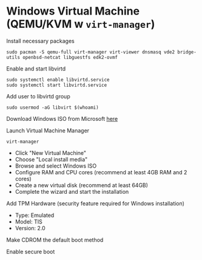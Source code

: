 # Windows Virtual Machine (QEMU/KVM w `virt-manager`)

Install necessary packages
```
sudo pacman -S qemu-full virt-manager virt-viewer dnsmasq vde2 bridge-utils openbsd-netcat libguestfs edk2-ovmf
```

Enable and start libvirtd

```
sudo systemctl enable libvirtd.service
sudo systemctl start libvirtd.service
```

Add user to libvirtd group
```
sudo usermod -aG libvirt $(whoami)
```

Download Windows ISO from Microsoft [here](https://www.microsoft.com/en-us/software-download/windows11)

Launch Virtual Machine Manager
```
virt-manager
```
- Click "New Virtual Machine"
- Choose "Local install media"
- Browse and select Windows ISO
- Configure RAM and CPU cores (recommend at least 4GB RAM and 2 cores)
- Create a new virtual disk (recommend at least 64GB)
- Complete the wizard and start the installation

Add TPM Hardware (security feature required for Windows installation)
- Type: Emulated
- Model: TIS
- Version: 2.0

Make CDROM the default boot method

Enable secure boot
